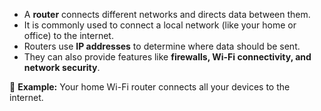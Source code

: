 - A **router** connects different networks and directs data between them.
- It is commonly used to connect a local network (like your home or office) to the internet.
- Routers use **IP addresses** to determine where data should be sent.
- They can also provide features like **firewalls, Wi-Fi connectivity, and network security**.

🔹 **Example:** Your home Wi-Fi router connects all your devices to the internet.